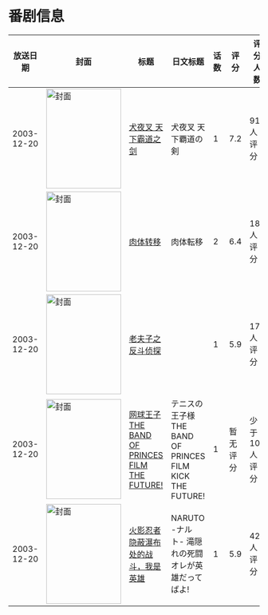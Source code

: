# 番剧信息

|放送日期|封面|标题|日文标题|话数|评分|评分人数|
|---|---|---|---|---|---|---|
|2003-12-20|<img src="//lain.bgm.tv/pic/cover/c/48/e4/18616_pk5Z5.jpg" alt="封面" style="width:150px;height:200px;object-fit:cover;">|[犬夜叉 天下霸道之剑](https://bangumi.tv/subject/18616)|犬夜叉 天下覇道の剣|1|7.2|910人评分|
|2003-12-20|<img src="/img/no_icon_subject.png" alt="封面" style="width:150px;height:200px;object-fit:cover;">|[肉体转移](https://bangumi.tv/subject/62487)|肉体転移|2|6.4|185人评分|
|2003-12-20|<img src="//lain.bgm.tv/pic/cover/c/50/2e/228530_G83EG.jpg" alt="封面" style="width:150px;height:200px;object-fit:cover;">|[老夫子之反斗侦探](https://bangumi.tv/subject/228530)||1|5.9|17人评分|
|2003-12-20|<img src="//lain.bgm.tv/pic/cover/c/5e/8c/470666_tcNtC.jpg" alt="封面" style="width:150px;height:200px;object-fit:cover;">|[网球王子 THE BAND OF PRINCES FILM THE FUTURE!](https://bangumi.tv/subject/470666)|テニスの王子様 THE BAND OF PRINCES FILM KICK THE FUTURE!|1|暂无评分|少于10人评分|
|2003-12-20|<img src="//lain.bgm.tv/pic/cover/c/29/18/234731_UKiJC.jpg" alt="封面" style="width:150px;height:200px;object-fit:cover;">|[火影忍者 隐蔽瀑布处的战斗，我是英雄](https://bangumi.tv/subject/234731)|NARUTO -ナルト- 滝隠れの死闘 オレが英雄だってばよ!|1|5.9|42人评分|
